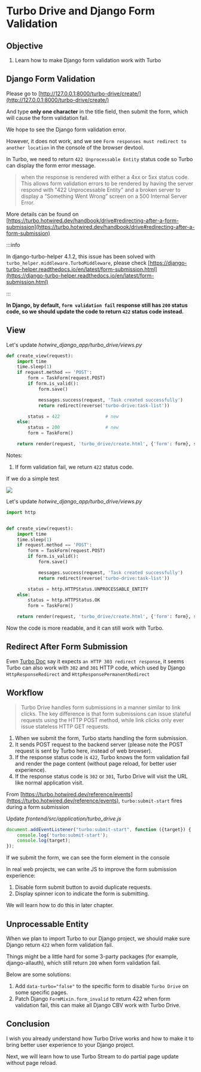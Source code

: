 # Turbo Drive and Django Form Validation

## Objective

1. Learn how to make Django form validation work with Turbo

## Django Form Validation

Please go to [http://127.0.0.1:8000/turbo-drive/create/](http://127.0.0.1:8000/turbo-drive/create/)

And type **only one character** in the title field, then submit the form, which will cause the form validation fail.

We hope to see the Django form validation error.

However, it does not work, and we see `Form responses must redirect to another location` in the console of the browser devtool.

In Turbo, we need to return `422 Unprocessable Entity` status code so Turbo can display the form error message.

> when the response is rendered with either a 4xx or 5xx status code. This allows form validation errors to be rendered by having the server respond with "422 Unprocessable Entity" and a broken server to display a “Something Went Wrong” screen on a 500 Internal Server Error.

More details can be found on [https://turbo.hotwired.dev/handbook/drive#redirecting-after-a-form-submission](https://turbo.hotwired.dev/handbook/drive#redirecting-after-a-form-submission)

:::info

In django-turbo-helper 4.1.2, this issue has been solved with `turbo_helper.middleware.TurboMiddleware`, please check [https://django-turbo-helper.readthedocs.io/en/latest/form-submission.html](https://django-turbo-helper.readthedocs.io/en/latest/form-submission.html)

:::

**In Django, by default, `form validation fail` response still has `200` status code, so we should update the code to return `422` status code instead.**

## View

Let's update *hotwire_django_app/turbo_drive/views.py*

```python
def create_view(request):
    import time
    time.sleep(1)
    if request.method == 'POST':
        form = TaskForm(request.POST)
        if form.is_valid():
            form.save()

            messages.success(request, 'Task created successfully')
            return redirect(reverse('turbo-drive:task-list'))

        status = 422                 # new
    else:
        status = 200                 # new
        form = TaskForm()

    return render(request, 'turbo_drive/create.html', {'form': form}, status=status)    # new
```

Notes:

1. If form validation fail, we return `422` status code.

If we do a simple test

![](../images/01/form_validation.png)

Let's update *hotwire_django_app/turbo_drive/views.py*

```python
import http


def create_view(request):
    import time
    time.sleep(1)
    if request.method == 'POST':
        form = TaskForm(request.POST)
        if form.is_valid():
            form.save()

            messages.success(request, 'Task created successfully')
            return redirect(reverse('turbo-drive:task-list'))

        status = http.HTTPStatus.UNPROCESSABLE_ENTITY                     # update
    else:
        status = http.HTTPStatus.OK                                       # update
        form = TaskForm()

    return render(request, 'turbo_drive/create.html', {'form': form}, status=status)
```

Now the code is more readable, and it can still work with Turbo.

## Redirect After Form Submission

Even [Turbo Doc](https://turbo.hotwired.dev/handbook/drive#redirecting-after-a-form-submission) say it expects `an HTTP 303 redirect response`, it seems Turbo can also work with `302` and `301` HTTP code, which used by Django `HttpResponseRedirect` and `HttpResponsePermanentRedirect`

## Workflow

> Turbo Drive handles form submissions in a manner similar to link clicks. The key difference is that form submissions can issue stateful requests using the HTTP POST method, while link clicks only ever issue stateless HTTP GET requests.

1. When we submit the form, Turbo starts handling the form submission.
1. It sends POST request to the backend server (please note the POST request is sent by Turbo here, instead of web browser).
1. If the response status code is `422`, Turbo knows the form validation fail and render the page content (without page reload, for better user experience). 
1. If the response status code is `302` or `301`, Turbo Drive will visit the URL like normal application visit.

From [https://turbo.hotwired.dev/reference/events](https://turbo.hotwired.dev/reference/events), `turbo:submit-start` fires during a form submission

Update *frontend/src/application/turbo_drive.js*

```js
document.addEventListener("turbo:submit-start", function ({target}) {
    console.log('turbo:submit-start');
    console.log(target);
});
```

If we submit the form, we can see the form element in the console

In real web projects, we can write JS to improve the form submission experience:

1. Disable form submit button to avoid duplicate requests.
1. Display spinner icon to indicate the form is submitting.

We will learn how to do this in later chapter.

## Unprocessable Entity

When we plan to import Turbo to our Django project, we should make sure Django return `422`  when form validation fail.

Things might be a little hard for some 3-party packages (for example, django-allauth), which still return `200` when form validation fail.

Below are some solutions:

1. Add `data-turbo="false"` to the specific form to disable `Turbo Drive` on some specific pages.
1. Patch Django `FormMixin.form_invalid` to return 422 when form validation fail, this can make all Django CBV work with Turbo Drive.

## Conclusion

I wish you already understand how Turbo Drive works and how to make it to bring better user experience to your Django project.

Next, we will learn how to use Turbo Stream to do partial page update without page reload.
